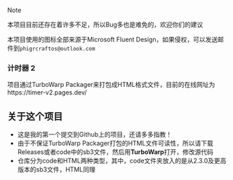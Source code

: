 > [!Note]
> 本项目目前还存在着许多不足，所以Bug多也是难免的，欢迎你们的建议
>
> 本项目使用的图标全部来源于Microsoft Fluent Design，如果侵权，可以发送邮件到`phigrcraftos@outlook.com`
> 
<h3>
    计时器 2
</h3>
项目通过TurboWarp Packager来打包成HTML格式文件，目前的在线网址为https://timer-v2.pages.dev/
</div>

<!-- ABOUT THE PROJECT -->
## 关于这个项目
* 这是我的第一个提交到Github上的项目，还请多多指教！
* 由于不保证TurboWarp Packager打包的HTML文件可读性，所以请下载Releases或者code中的sb3文件，然后用**TurboWarp**打开，修改源代码
* 仓库分为code和HTML两种类型，其中，code文件夹放入的是从2.3.0及更高版本的sb3文件，HTML同理
